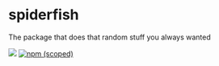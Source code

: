 # spiderfish
The package that does that random stuff you always wanted

![](https://img.shields.io/github/issues/DirkViljoen/spiderfish.svg)
[![npm (scoped)](https://img.shields.io/npm/v/@dirkviljoen/spiderfish.svg)](https://img.shields.io/github/DirkViljoen/spiderfish.svg)
